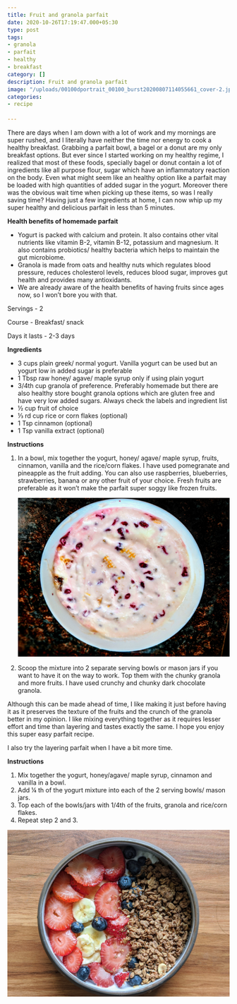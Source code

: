```yaml
---
title: Fruit and granola parfait
date: 2020-10-26T17:19:47.000+05:30
type: post
tags:
- granola
- parfait
- healthy
- breakfast
category: []
description: Fruit and granola parfait
image: "/uploads/00100dportrait_00100_burst20200807114055661_cover-2.jpg"
categories:
- recipe

---
```

There are days when I am down with a lot of work and my mornings are super rushed, and I literally have neither the time nor energy to cook a healthy breakfast. Grabbing a parfait bowl, a bagel or a donut are my only breakfast options. But ever since I started working on my healthy regime, I realized that most of these foods, specially bagel or donut contain a lot of ingredients like all purpose flour, sugar which have an inflammatory reaction on the body. Even what might seem like an healthy option like a parfait may be loaded with high quantities of added sugar in the yogurt. Moreover there was the obvious wait time when picking up these items, so was I really saving time? Having just a few ingredients at home, I can now whip up my super healthy and delicious parfait in less than 5 minutes.

**Health benefits of homemade parfait**

* Yogurt is packed with calcium and protein. It also contains other vital nutrients like vitamin B-2, vitamin B-12, potassium and magnesium. It also contains probiotics/ healthy bacteria which helps to maintain the gut microbiome.
* Granola is made from oats and healthy nuts which regulates blood pressure, reduces cholesterol levels, reduces blood sugar, improves gut health and provides many antioxidants.
* We are already aware of the health benefits of having fruits since ages now, so I won’t bore you with that.

Servings - 2

Course - Breakfast/ snack

Days it lasts - 2-3 days

**Ingredients**

* 3 cups plain greek/ normal yogurt. Vanilla yogurt can be used but an yogurt low in added sugar is preferable
* 1 Tbsp raw honey/ agave/ maple syrup only if using plain yogurt
* 3/4th cup granola of preference. Preferably homemade but there are also healthy store bought granola options which are gluten free and have very low added sugars. Always check the labels and ingredient list
* ½ cup fruit of choice
* ⅓ rd cup rice or corn flakes (optional)
* 1 Tsp cinnamon (optional)
* 1 Tsp vanilla extract (optional)

**Instructions**

1. In a bowl, mix together the yogurt, honey/ agave/ maple syrup, fruits, cinnamon, vanilla and the rice/corn flakes. I have used pomegranate and pineapple as the fruit adding. You can also use raspberries, blueberries, strawberries, banana or any other fruit of your choice. Fresh fruits are preferable as it won’t make the parfait super soggy like frozen fruits.

   ![](uploads/00100dportrait_00100_burst20200807113601779_cover.jpg)
2. Scoop the mixture into 2 separate serving bowls or mason jars if you want to have it on the way to work. Top them with the chunky granola and more fruits. I have used crunchy and chunky dark chocolate granola.

Although this can be made ahead of time, I like making it just before having it as it preserves the texture of the fruits and the crunch of the granola better in my opinion. I like mixing everything together as it requires lesser effort and time than layering and tastes exactly the same. I hope you enjoy this super easy parfait recipe.

I also try the layering parfait when I have a bit more time.

**Instructions**

1. Mix together the yogurt, honey/agave/ maple syrup, cinnamon and vanilla in a bowl.
2. Add ¼ th of the yogurt mixture into each of the 2 serving bowls/ mason jars.
3. Top each of the bowls/jars with 1/4th of the fruits, granola and rice/corn flakes.
4. Repeat step 2 and 3.

![](uploads/00000img_00000_burst20200829094541168_cover.jpg)